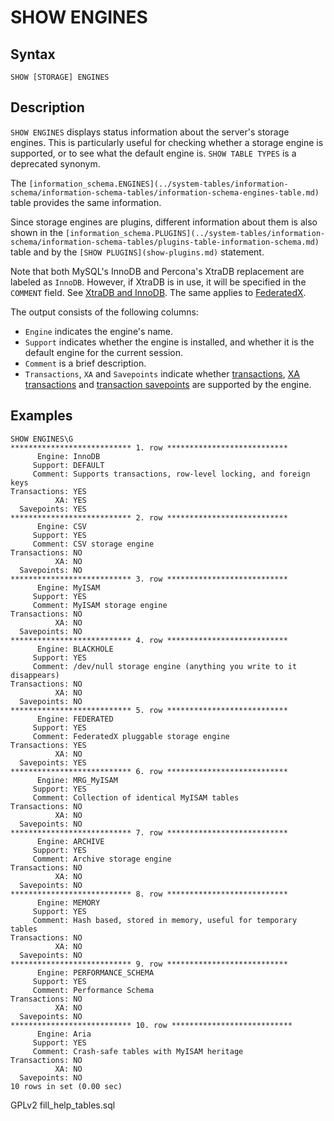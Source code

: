 
# SHOW ENGINES

## Syntax


```
SHOW [STORAGE] ENGINES
```

## Description


`SHOW ENGINES` displays status information about the server's
storage engines. This is particularly useful for checking whether a storage
engine is supported, or to see what the default engine is. 
`SHOW TABLE TYPES` is a deprecated synonym.


The `[information_schema.ENGINES](../system-tables/information-schema/information-schema-tables/information-schema-engines-table.md)` table provides the same information.


Since storage engines are plugins, different information about them is also shown in the `[information_schema.PLUGINS](../system-tables/information-schema/information-schema-tables/plugins-table-information-schema.md)` table and by the `[SHOW PLUGINS](show-plugins.md)` statement.


Note that both MySQL's InnoDB and Percona's XtraDB replacement are labeled as `InnoDB`. However, if XtraDB is in use, it will be specified in the `COMMENT` field. See [XtraDB and InnoDB](../../../../storage-engines/innodb/README.md). The same applies to [FederatedX](../../../../storage-engines/federatedx-storage-engine/README.md).


The output consists of the following columns:


* `Engine` indicates the engine's name.
* `Support` indicates whether the engine is installed, and whether it is the default engine for the current session.
* `Comment` is a brief description.
* `Transactions`, `XA` and `Savepoints` indicate whether [transactions](../../transactions/README.md), [XA transactions](../../transactions/xa-transactions.md) and [transaction savepoints](../../transactions/savepoint.md) are supported by the engine.


## Examples


```
SHOW ENGINES\G
*************************** 1. row ***************************
      Engine: InnoDB
     Support: DEFAULT
     Comment: Supports transactions, row-level locking, and foreign keys
Transactions: YES
          XA: YES
  Savepoints: YES
*************************** 2. row ***************************
      Engine: CSV
     Support: YES
     Comment: CSV storage engine
Transactions: NO
          XA: NO
  Savepoints: NO
*************************** 3. row ***************************
      Engine: MyISAM
     Support: YES
     Comment: MyISAM storage engine
Transactions: NO
          XA: NO
  Savepoints: NO
*************************** 4. row ***************************
      Engine: BLACKHOLE
     Support: YES
     Comment: /dev/null storage engine (anything you write to it disappears)
Transactions: NO
          XA: NO
  Savepoints: NO
*************************** 5. row ***************************
      Engine: FEDERATED
     Support: YES
     Comment: FederatedX pluggable storage engine
Transactions: YES
          XA: NO
  Savepoints: YES
*************************** 6. row ***************************
      Engine: MRG_MyISAM
     Support: YES
     Comment: Collection of identical MyISAM tables
Transactions: NO
          XA: NO
  Savepoints: NO
*************************** 7. row ***************************
      Engine: ARCHIVE
     Support: YES
     Comment: Archive storage engine
Transactions: NO
          XA: NO
  Savepoints: NO
*************************** 8. row ***************************
      Engine: MEMORY
     Support: YES
     Comment: Hash based, stored in memory, useful for temporary tables
Transactions: NO
          XA: NO
  Savepoints: NO
*************************** 9. row ***************************
      Engine: PERFORMANCE_SCHEMA
     Support: YES
     Comment: Performance Schema
Transactions: NO
          XA: NO
  Savepoints: NO
*************************** 10. row ***************************
      Engine: Aria
     Support: YES
     Comment: Crash-safe tables with MyISAM heritage
Transactions: NO
          XA: NO
  Savepoints: NO
10 rows in set (0.00 sec)
```


GPLv2 fill_help_tables.sql

